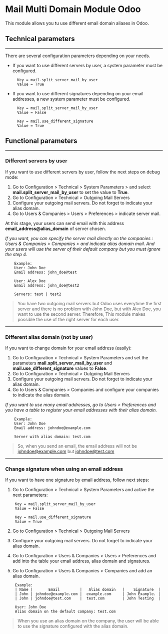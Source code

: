 # Mail Multi Domain Module Odoo
This module allows you tu use different email domain aliases in Odoo.

## Technical parameters

---

There are several configuration parameters depending on your needs.

* If you want to use different servers by user, a system parameter must be configured.

        Key = mail.split_server_mail_by_user
        Value = True

* If you want to use different signatures depending on your email addresses, a new system parameter must be configured.
        
        Key = mail.split_server_mail_by_user
        Value = False

        Key = mail.use_different_signature
        Value = True

## Functional parameters

---

### Different servers by user
If you want to use different servers by user, follow the next steps on debug mode:
1. Go to Configuration > Technical > System Parameters > and select **mail.split_server_mail_by_user** to set the value to **True**.
2. Go to Configuration > Technical > Outgoing Mail Servers
3. Configure your outgoing mail servers. Do not forget to indicate your alias domain.
4. Go to Users & Companies > Users > Preferences > indicate server mail.

At this stage, your users can send email with this address **email_address@alias_domain** of server chosen.

*If you want, you can specify the server mail directly on the companies : Users & Companies > Companies > and indicate alias domain mail. And your users will use the server of their default company but you must ignore the step 4.*


        Example: 
        User: John Doe
        Email address: john_doe@test

        User: Alex Doe
        Email address: john_doe@test2

        Servers: test | test2

> You have two outgoing mail servers but Odoo uses everytime the first server and there is no problem with John Doe, but with Alex Doe, you want to use the second server. Therefore, This module makes possible the use of the right server for each user.

---

### Different alias domain (not by user)
If you want to change domain for your email address (easily):
1. Go to Configuration > Technical > System Parameters and set the parameters **mail.split_server_mail_by_user** and **mail.use_different_signature** values to **False**.
2. Go to Configuration > Technical > Outgoing Mail Servers
3. Configure your outgoing mail servers. Do not forget to indicate your alias domain.
4. Go to Users & Companies > Companies and configure your companies to indicate the alias domain.

*If you want to use many email addresses, go to Users > Preferences and you have a table to register your email addresses with their alias domain.*

        Example:
        User: John Doe
        Email address: johndoe@example.com

        Server with alias domain: test.com

> So, when you send an email, the email address will not be johndoe@example.com but johndoe@test.com

---

### Change signature when using an email address
If you want to have one signature by email address, follow next steps:
1. Go to Configuration > Technical > System Parameters and active the next parameters:
        
        Key = mail.split_server_mail_by_user
        Value = False

        Key = mail.use_different_signature
        Value = True

2. Go to Configuration > Technical > Outgoing Mail Servers
3. Configure your outgoing mail servers. Do not forget to indicate your alias domain.
4. Go to Configuration > Users & Companies > Users > Preferences and add into the table your email address, alias domain and signatures.
5. Go to Configuration > Users & Companies > Companies and add an alias domain.

        Example:
        | Name |       Email         |   Alias domain   |    Signature  |
        | John | johndoe@example.com |  example.com     | John Example. |
        | John | johndoe@test.com    |  test.com        | John Testing  |

        User: John Doe
        Alias domain on the default company: test.com

> When you use an alias domain on the company, the user will be able to use the signature configured with the alias domain.
